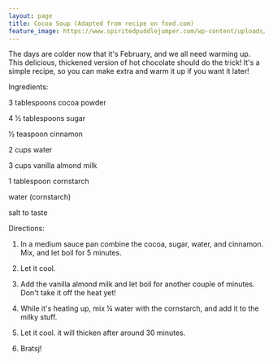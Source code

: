 ```yaml
---
layout: page
title: Cocoa Soup (Adapted from recipe on food.com)
feature_image: https://www.spiritedpuddlejumper.com/wp-content/uploads/2015/12/024.jpg
---
```

The days are colder now that it's February, and we all need warming up. This delicious, thickened version of hot chocolate should do the trick! It's a  simple recipe, so you can make extra and warm it up if you want it later!

Ingredients:



3 tablespoons cocoa powder

4 1⁄2 tablespoons sugar

1⁄2 teaspoon cinnamon

2 cups water

3 cups vanilla almond milk

1 tablespoon cornstarch

water (cornstarch)

salt to taste



Directions:



1. In a medium sauce pan combine the cocoa, sugar, water, and cinnamon. Mix, and let boil for 5 minutes.

2. Let it cool.

3. Add the vanilla almond milk and let boil for another couple of minutes. Don't take it off the heat yet! 

4. While it's heating up, mix ¼ water with the cornstarch, and add it to the milky stuff.

5. Let it cool. it will thicken after around 30 minutes.

6. Bratsj!
